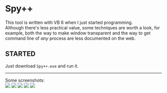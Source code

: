 # Spy++

This tool is written with VB 6 when I just started programming.  
Although there's less practical value, some techniques are worth a look, for example, both the way to make window transparent and the way to get command line of *any* process are less documented on the web.  

## STARTED
Just download `Spy++.exe` and run it.

---
Some screenshots:  
![](https://raw.githubusercontent.com/cshuaimin/Spy/master/screenshots/Spy%2B%2B_1.bmp)
![](https://raw.githubusercontent.com/cshuaimin/Spy/master/screenshots/Spy%2B%2B_2.bmp)
![](https://raw.githubusercontent.com/cshuaimin/Spy/master/screenshots/Spy%2B%2B_3.bmp)
![](https://raw.githubusercontent.com/cshuaimin/Spy/master/screenshots/Spy%2B%2B_4.bmp)
![](https://raw.githubusercontent.com/cshuaimin/Spy/master/screenshots/Spy%2B%2B_5.bmp)
